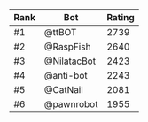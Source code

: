 Rank|Bot|Rating
---|---|---
#1|@ttBOT|2739
#2|@RaspFish|2640
#3|@NilatacBot|2423
#4|@anti-bot|2243
#5|@CatNail|2081
#6|@pawnrobot|1955
